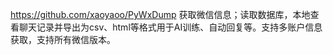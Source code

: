 


https://github.com/xaoyaoo/PyWxDump   获取微信信息；读取数据库，本地查看聊天记录并导出为csv、html等格式用于AI训练、自动回复等。支持多账户信息获取，支持所有微信版本。